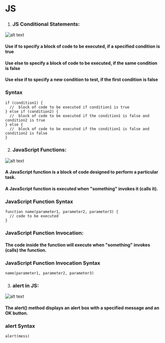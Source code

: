 
# JS

1. ### JS Conditional Statements:

![alt text](https://www.guru99.com/images/JavaScript/javascript5_1.png)

#### Use if to specify a block of code to be executed, if a specified condition is true
#### Use else to specify a block of code to be executed, if the same condition is false
#### Use else if to specify a new condition to test, if the first condition is false

### Syntax
```
if (condition1) {
  //  block of code to be executed if condition1 is true
} else if (condition2) {
  //  block of code to be executed if the condition1 is false and condition2 is true
} else {
  //  block of code to be executed if the condition1 is false and condition2 is false
}
```

2. ### JavaScript Functions:

![alt text](https://s3.amazonaws.com/dashingd3js/d3-lesson-images/lesson-84/javascript-function-operator-call-versus-javascript-function-expression-call_720x355.png)

#### A JavaScript function is a block of code designed to perform a particular task.

#### A JavaScript function is executed when "something" invokes it (calls it).

### JavaScript Function Syntax
```
function name(parameter1, parameter2, parameter3) {
  // code to be executed
}
```

### JavaScript Function Invocation:

#### The code inside the function will execute when "something" invokes (calls) the function.

### JavaScript Function Invocation Syntax
```
name(parameter1, parameter2, parameter3)
```

3. ### alert in JS:

![alt text](https://i.stack.imgur.com/00slP.png)

#### The alert() method displays an alert box with a specified message and an OK button.

### alert Syntax
```
alert(mess)
```